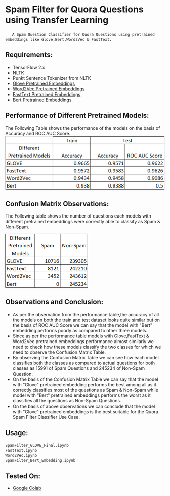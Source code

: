 # Spam Filter for Quora Questions using Transfer Learning

       A Spam Question Classifier for Quora Questions using pretrained embeddings like Glove,Bert,Word2Vec & FastText. 
    
## Requirements:
* TensorFlow 2.x
* NLTK
* Punkt Sentence Tokenizer from NLTK
* [Glove Pretrained Embeddings](https://nlp.stanford.edu/projects/glove/)
* [Word2Vec Pretrained Embeddings](http://vectors.nlpl.eu/repository/)
* [FastText Pretrained Embeddings](https://fasttext.cc/docs/en/english-vectors.html)
* [Bert Pretrained Embeddings](https://github.com/google-research/bert)


## Performance of Different Pretrained Models:

The Following Table shows the performance of the models on the basis of Accuracy and ROC AUC Score. 
![Performance of Different Pretrained Models](https://github.com/rohitrrk22/Deep-Learning/blob/master/Deep_Learning_NLP/Spam_Filter_For_Quora_Questions/Images/Performance.PNG)

## Confusion Matrix Observations:

The Following table shows the number of questions each models with different pretrained embeddings were correctly able to classify as Spam & Non-Spam.

![Confusion Matrix of Different Pretrained Models](https://github.com/rohitrrk22/Deep-Learning/blob/master/Deep_Learning_NLP/Spam_Filter_For_Quora_Questions/Images/Confusion_Matrix.PNG)

## Observations and Conclusion:

* As per the observation from the performance table,the accuracy of all the models on both the train and test dataset looks quite similar but on the basis of ROC AUC Score we can say that the model with "Bert" embedding performs poorly as compared to other three models.
* Since as per the performance table models with Glove,FastText & Word2Vec pretrained embeddings performance almost similarly we need to check how these models classify the two classes for which we need to observe the Confusion Matrix Table.
* By observing the Confusion Matrix Table we can see how each model classifies both the classes as compared to actual questions for both classes as 15991 of Spam Questions and 245234 of Non-Spam Question.
* On the basis of the Confusion Matrix Table we can say that the model with "Glove" pretrained embedding performs the best among all as it correctly classifies most of the questions as Spam & Non-Spam while model with "Bert" pretrained embeddings performs the worst as it classifies all the questions as Non-Spam Questions.
* On the basis of above observations we can conclude that the model with "Glove" pretrained embeddings is the best suitable for the Quora Spam Filter Classifier Use Case.

## Usage:
```
SpamFilter_GLOVE_Final.ipynb
FastText.ipynb
Word2Vec.ipynb
SpamFilter_Bert_Embedding.ipynb
```


  
  

## Tested On:
* [Google Colab](https://colab.research.google.com/notebooks/intro.ipynb)
